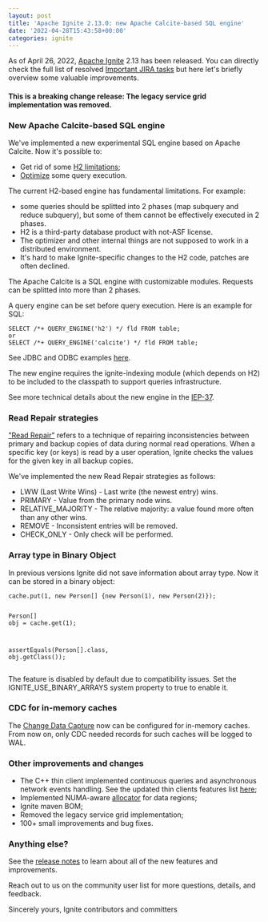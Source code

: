 ```yaml
---
layout: post
title: 'Apache Ignite 2.13.0: new Apache Calcite-based SQL engine'
date: '2022-04-28T15:43:58+00:00'
categories: ignite
---
```

<p>As of April 26, 2022, <a href="https://ignite.apache.org/">Apache Ignite</a> 2.13 has been released. You can directly check the full list of resolved <a href="https://s.apache.org/x8u49">Important JIRA tasks</a> but here let&#39;s briefly overview some valuable improvements.</p>
<h4>This is a breaking change release: The legacy service grid implementation was removed.</h4>
<h3 id="new-apache-calcite-based-sql-engine">New Apache Calcite-based SQL engine</h3>
<p>We&#39;ve implemented a new experimental SQL engine based on Apache Calcite. Now it&#39;s possible to:</p>
<ul>
<li>Get rid of some <a href="https://cwiki.apache.org/confluence/display/IGNITE/IEP-37%3A+New+query+execution+engine#IEP37:Newqueryexecutionengine-Motivation">H2 limitations</a>;</li>
<li><a href="https://cwiki.apache.org/confluence/display/IGNITE/IEP-37%3A+New+query+execution+engine#IEP37:Newqueryexecutionengine-Implementationdetails">Optimize</a> some query execution.</li>
</ul>
<p>The current H2-based engine has fundamental limitations. For example:</p>
<ul>
<li>some queries should be splitted into 2 phases (map subquery and reduce subquery), but some of them cannot be effectively executed in 2 phases.</li>
<li>H2 is a third-party database product with not-ASF license.</li>
<li>The optimizer and other internal things are not supposed to work in a distributed environment.</li>
<li>It&#39;s hard to make Ignite-specific changes to the H2 code, patches are often declined.</li>
</ul>
<p>The Apache Calcite is a SQL engine with customizable modules. Requests can be splitted into more than 2 phases.</p>
<p>A query engine can be set before query execution. Here is an example for SQL:</p>
<pre><code class="lang-java"><span class="hljs-keyword">SELECT</span> <span class="hljs-comment">/*+ QUERY_ENGINE('h2') */</span> fld <span class="hljs-keyword">FROM</span> <span class="hljs-keyword">table</span>;
or
<span class="hljs-keyword">SELECT</span> <span class="hljs-comment">/*+ QUERY_ENGINE('calcite') */</span> fld <span class="hljs-keyword">FROM</span> <span class="hljs-keyword">table</span>;
</code></pre>
<p>See JDBC and ODBC examples <a href="https://github.com/apache/ignite/blob/master/modules/calcite/README.txt">here</a>.</p>
<p>The new engine requires the ignite-indexing module (which depends on H2) to be included to the classpath to support queries infrastructure.</p>
<p>See more technical details about the new engine in the <a href="https://cwiki.apache.org/confluence/pages/viewpage.action?pageId=130028084">IEP-37</a>.</p>
<h3 id="read-repair-strategies">Read Repair strategies</h3>
<p><a href="https://ignite.apache.org/docs/latest/read-repair">&quot;Read Repair&quot;</a> refers to a technique of repairing inconsistencies between primary and backup copies of data during normal read operations. When a specific key (or keys) is read by a user operation, Ignite checks the values for the given key in all backup copies.</p>
<p>We&#39;ve implemented the new Read Repair strategies as follows:</p>
<ul>
<li>LWW (Last Write Wins) - Last write (the newest entry) wins.</li>
<li>PRIMARY - Value from the primary node wins.</li>
<li>RELATIVE_MAJORITY - The relative majority: a value found more often than any other wins.</li>
<li>REMOVE - Inconsistent entries will be removed.</li>
<li>CHECK_ONLY - Only check will be performed.</li>
</ul>
<h3 id="array-type-in-binary-object">Array type in Binary Object</h3>
<p>In previous versions Ignite did not save information about array type. Now it can be stored in a binary object:</p>
<pre><code class="lang-java">cache.put(1, new <span class="hljs-keyword">Person</span><span class="hljs-comment">[]</span> {new <span class="hljs-keyword">Person</span>(1), new <span class="hljs-keyword">Person</span>(2)});

<span class="hljs-keyword">Person</span><span class="hljs-comment">[]</span> obj = cache.get(1);

assertEquals(<span class="hljs-keyword">Person</span><span class="hljs-comment">[]</span>.class, obj.getClass());
</code></pre>
<p>The feature is disabled by default due to compatibility issues. Set the IGNITE_USE_BINARY_ARRAYS system property to true to enable it.</p>
<h3 id="cdc-for-in-memory-caches">CDC for in-memory caches</h3>
<p>The <a href="https://ignite.apache.org/docs/latest/persistence/change-data-capture">Change Data Capture</a> now can be configured for in-memory caches. From now on, only CDC needed records for such caches will be logged to WAL.</p>
<h3 id="other-improvements-and-changes">Other improvements and changes</h3>
<ul>
<li>The C++ thin client implemented continuous queries and asynchronous network events handling. See the updated thin clients features list <a href="https://cwiki.apache.org/confluence/display/IGNITE/Thin+clients+features">here</a>;</li>
<li>Implemented NUMA-aware <a href="https://github.com/apache/ignite/tree/master/modules/numa-allocator">allocator</a> for data regions;</li>
<li>Ignite maven BOM;</li>
<li>Removed the legacy service grid implementation;</li>
<li>100+ small improvements and bug fixes.</li>
</ul>
<h3 id="anything-else-">Anything else?</h3>
<p>See the <a href="https://ignite.apache.org/releases/2.13.0/release_notes.html">release notes</a> to learn about all of the new features and improvements.</p>
<p>Reach out to us on the community user list for more questions, details, and feedback.</p>
<p>Sincerely yours,
Ignite contributors and committers</p>

